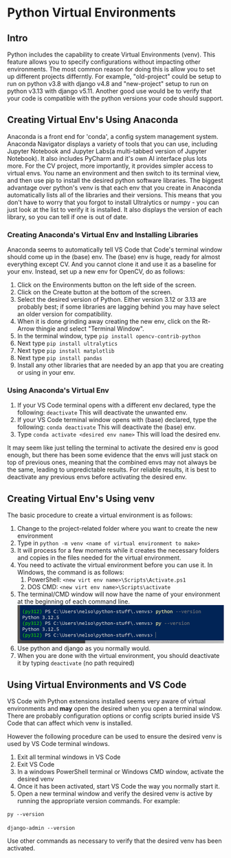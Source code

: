 # Python Virtual Environments

## Intro

Python includes the capability to create Virtual Environments (venv). This feature allows you to specify configurations without impacting other environments. The most common reason for doing this is allow you to set up different projects differntly. For example, "old-project" could be setup to run on python v3.8 with django v4.8 and "new-project" setup to run on python v3.13 with django v5.11. Another good use would be to verify that your code is compatible with the python versions your code should support.

## Creating Virtual Env's Using Anaconda

Anaconda is a front end for 'conda', a config system management system. Anaconda Navigator displays a variety of tools that you can use, including Jupyter Notebook and Jupyter Labs(a multi-tabbed version of Jupyter Notebook). It also includes PyCharm and it's own AI interface plus lots more. For the CV project, more importantly, it provides simpler access to virtual envs. You name an environment and then switch to its terminal view, and then use pip to install the desired python software libraries. The biggest advantage over python's venv is that each env that you create in Anaconda automatically lists all of the libraries and their versions. This means that you don't have to worry that you forgot to install Ultralytics or numpy - you can just look at the list to verify it is installed. It also displays the version of each library, so you can tell if one is out of date.

### Creating Anaconda's Virtual Env and Installing Libraries

Anaconda seems to automatically tell VS Code that Code's terminal window should come up in the (base) env. The (base) env is huge, ready for almost everything except CV. And you cannot clone it and use it as a baseline for your env. Instead, set up a new env for OpenCV, do as follows:

1. Click on the Environments button on the left side of the screen. 
1. Click on the Create button at the bottom of the screen.
1. Select the desired version of Python. Either version 3.12 or 3.13 are probably best; if some libraries are lagging behind you may have select an older version for compatibility.
1. When it is done grinding away creating the new env, click on the Rt-Arrow thingie and select "Terminal Window".
1. In the terminal window, type `pip install opencv-contrib-python`
1. Next type `pip install ultralytics`
1. Next type `pip install matplotlib`
1. Next type `pip install pandas`
1. Install any other libraries that are needed by an app that you are creating or using in your env.

### Using Anaconda's Virtual Env

1. If your VS Code terminal opens with a different env declared, type the following: `deactivate`  This will deactivate the unwanted env.
1. If your VS Code terminal window opens with (base) declared, type the following: `conda deactivate`  This will deactivate the (base) env.
1. Type `conda activate <desired env name>` This will load the desired env. 

It may seem like just telling the terminal to activate the desired env is good enough, but there has been some evidence that the envs will just stack on top of previous ones, meaning that the combined envs may not always be the same, leading to unpredictable results. For reliable results, it is best to deactivate any previous envs before activating the desired env.

## Creating Virtual Env's Using venv

The basic procedure to create a virtual environment is as follows:

1.  Change to the project-related folder where you want to create the new environment
1.  Type in `python -m venv <name of virtual environment to make>`
1.  It will process for a few moments while it creates the necessary folders and copies in the files needed for the virtual environment.
1.  You need to activate the virtual environment before you can use it. In Windows, the command is as follows:
    1.  PowerShell: `<new virt env name>\Scripts\Activate.ps1`
    1.  DOS CMD: `<new virt env name>\Scripts\activate`
1.  The terminal/CMD window will now have the name of your environment at the beginning of each command line.  ![Virtual Enviroment (py312) shows on command line](img/VirtualEnvironmentActive.png)
1.  Use python and django as you normally would.
1.  When you are done with the virtual environment, you should deactivate it by typing `deactivate` (no path required)

## Using Virtual Environments and VS Code

VS Code with Python extensions installed seems very aware of virtual environments and **may** open the desired when you open a terminal window. There are probably configuration options or config scripts buried inside VS Code that can affect which venv is installed.

However the following procedure can be used to ensure the desired venv is used by VS Code terminal windows.

1.  Exit all terminal windows in VS Code
1.  Exit VS Code
1.  In a windows PowerShell terminal or Windows CMD window, activate the desired venv
1.  Once it has been activated, start VS Code the way you normally start it.
1.  Open a new terminal window and verify the desired venv is active by running the appropriate version commands. For example:

```
py --version
    
django-admin --version
```

Use other commands as necessary to verify that the desired venv has been activated.
